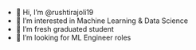 - 👋 Hi, I’m @rushtirajoli19
- 👀 I’m interested in Machine Learning & Data Science
- 🌱 I’m fresh graduated student
- 💞️ I’m looking for ML Engineer roles

<!---
rushtirajoli19/rushtirajoli19 is a ✨ special ✨ repository because its `README.md` (this file) appears on your GitHub profile.
You can click the Preview link to take a look at your changes.
--->
